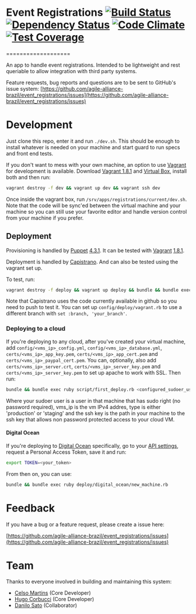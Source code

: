 # Event Registrations [![Build Status](https://snap-ci.com/agile-alliance-brazil/event_registrations/branch/master/build_image)](https://snap-ci.com/agile-alliance-brazil/event_registrations/branch/master) [![Dependency Status](https://gemnasium.com/agile-alliance-brazil/event_registrations.svg)](https://gemnasium.com/agile-alliance-brazil/event_registrations) [![Code Climate](https://codeclimate.com/github/agile-alliance-brazil/event_registrations/badges/gpa.svg)](https://codeclimate.com/github/agile-alliance-brazil/event_registrations) [![Test Coverage](https://codeclimate.com/github/agile-alliance-brazil/event_registrations/badges/coverage.svg)](https://codeclimate.com/github/agile-alliance-brazil/event_registrations)
===================

An app to handle event registrations. Intended to be lightweight and rest queriable to allow integration with third party systems.

Feature requests, bug reports and questions are to be sent to GitHub's issue system: [https://github.com/agile-alliance-brazil/event_registrations/issues](https://github.com/agile-alliance-brazil/event_registrations/issues)

# Development

Just clone this repo, enter it and run `./dev.sh`. This should be enough to install whatever is needed on your machine and start guard to run specs and front end tests.

If you don't want to mess with your own machine, an option to use [Vagrant](https://www.vagrantup.com/) for development is available. Download [Vagrant 1.8.1](https://releases.hashicorp.com/vagrant/1.8.1/) and [Virtual Box](https://www.virtualbox.org/wiki/Downloads), install both and then run:

```sh
vagrant destroy -f dev && vagrant up dev && vagrant ssh dev
````

Once inside the vagrant box, run `/srv/apps/registrations/current/dev.sh`. Note that the code will be sync'ed between the virtual machine and your machine so you can still use your favorite editor and handle version control from your machine if you prefer.

## Deployment

Provisioning is handled by [Puppet](https://puppetlabs.com/) [4.3.1](http://docs.puppetlabs.com/puppet/latest/reference/install_pre.html). It can be tested with [Vagrant](https://www.vagrantup.com/) [1.8.1](https://releases.hashicorp.com/vagrant/1.8.1/).

Deployment is handled by [Capistrano](http://capistranorb.com/). And can also be tested using the vagrant set up.

To test, run:
```sh
vagrant destroy -f deploy && vagrant up deploy && bundle && bundle exec ruby script/first_deploy.rb vagrant 10.11.12.14 staging certs/insecure_private_key
```

Note that Capistrano uses the code currently available in github so you need to push to test it.
You can set up `config/deploy/vagrant.rb` to use a different branch with `set :branch, 'your_branch'`.

### Deploying to a cloud

If you're deploying to any cloud, after you've created your virtual machine, add `config/<vms_ip>_config.yml`, `config/<vms_ip>_database.yml`, `certs/<vms_ip>_app_key.pem`, `certs/<vms_ip>_app_cert.pem` and `certs/<vms_ip>_paypal_cert.pem`. You can, optionally, also add `certs/<vms_ip>_server.crt`, `certs/<vms_ip>_server_key.pem` and `certs/<vms_ip>_server_key.pem` to set up apache to work with SSL. Then run:
```sh
bundle && bundle exec ruby script/first_deploy.rb <configured_sudoer_user> <vms_ip> <type> <ssh_key_to_access_vm>
```
Where your sudoer user is a user in that machine that has sudo right (no password required), vms_ip is the vm IPv4 addres, type is either 'production' or 'staging' and the ssh key is the path in your machine to the ssh key that allows non password protected access to your cloud VM.

#### Digital Ocean

If you're deploying to [Digital Ocean](https://www.digitalocean.com/?refcode=f3805af8abc0) specifically, go to your [API settings](https://cloud.digitalocean.com/settings/applications), request a Personal Access Token, save it and run:
```sh
export TOKEN=<your_token>
```

From then on, you can use:
```sh
bundle && bundle exec ruby deploy/digital_ocean/new_machine.rb
```

# Feedback

If you have a bug or a feature request, please create a issue here:

[https://github.com/agile-alliance-brazil/event_registrations/issues](https://github.com/agile-alliance-brazil/event_registrations/issues)

# Team

Thanks to everyone involved in building and maintaining this system:

* [Celso Martins](https://github.com/celsoMartins) (Core Developer)
* [Hugo Corbucci](https://hugocorbucci.com) (Core Developer)
* [Danilo Sato](http://www.dtsato.com) (Collaborator)
